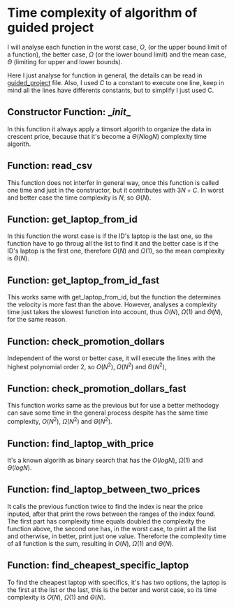 # Time complexity of algorithm of guided project

I will analyse each function in the worst case, $O$, (or the upper bound limit of a function), the better case, $\Omega$ (or the lower bound limit) and the mean case, $\Theta$ (limiting for upper and lower bounds).

Here I just analyse for function in general, the details can be read in [guided_project]() file. Also, I used $C$ to a constant to execute one line, keep in mind all the lines have differents constants, but to simplify I just used C.

## Constructor Function: \__init__

In this function it always apply a timsort algorith to organize the data in crescent price, because that it's become a $\Theta (N log N)$ complexity time algorith.

## Function: read_csv

This function does not interfer in general way, once this function is called one time and just in the constructor, but it contributes with $3N+C$. In worst and better case the time complexity is $N$, so
$\Theta(N)$.

## Function: get_laptop_from_id

In this function the worst case is if the ID's laptop is the last one, so the function have to go throug all the list to find it and the better case is if the ID's laptop is the first one, therefore $O(N)$ and $\Omega(1)$, so the mean complexity is $\Theta(N)$.

## Function: get_laptop_from_id_fast

This works same with get_laptop_from_id, but the function the determines the velocity is more fast than the above. However, analyses a complexity time just takes the slowest function into account, thus $O(N)$, $\Omega(1)$ and $\Theta(N)$, for the same reason.


## Function: check_promotion_dollars

Independent of the worst or better case, it will execute the lines with the highest polynomial order 2, so $O(N^2)$, $\Omega(N^2)$ and $\Theta(N^2)$,

## Function: check_promotion_dollars_fast

This function works same as the previous but for use a better methodogy can save some time in the general process despite has the same time complexity, $O(N^2)$, $\Omega(N^2)$ and $\Theta(N^2)$.

## Function: find_laptop_with_price

It's a known algorith as binary search that has the $O(log N)$, $\Omega(1)$ and $\Theta(logN)$.

## Function: find_laptop_between_two_prices

It calls the previous function twice to find the index is near the price inputed, after that print the rows between the ranges of the index found. The first part has complexity time equals doubled the complexity the function above, the second one has, in the worst case, to print all the list and otherwise, in better, print just one value. Thereforte the complexity time of all function is the sum, resulting in $O(N)$, $\Omega(1)$ and $\Theta(N)$.

## Function: find_cheapest_specific_laptop

To find the cheapest laptop with specifics, it's has two options, the laptop is the first at the list or the last, this is the better and worst case, so its time complexity is $O(N)$, $\Omega(1)$ and $\Theta(N)$.